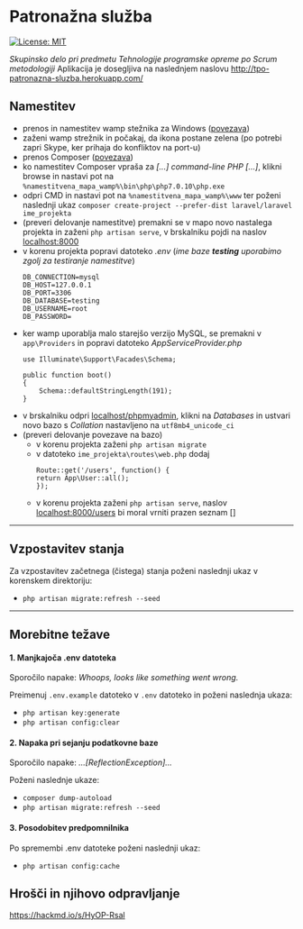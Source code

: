 # Patronažna služba

[![License: MIT](https://img.shields.io/badge/License-MIT-yellow.svg)](https://opensource.org/licenses/MIT)

*Skupinsko delo pri predmetu Tehnologije programske opreme po Scrum metodologiji*
Aplikacija je dosegljiva na naslednjem naslovu http://tpo-patronazna-sluzba.herokuapp.com/

## Namestitev
- prenos in namestitev wamp stežnika za Windows ([povezava](http://www.wampserver.com/en/))
- zaženi wamp strežnik in počakaj, da ikona postane zelena (po potrebi zapri Skype, ker prihaja do konfliktov na port-u)
- prenos Composer ([povezava](https://getcomposer.org/))
- ko namestitev Composer vpraša za *[...] command-line PHP [...]*, klikni browse in nastavi pot na `%namestitvena_mapa_wamp%\bin\php\php7.0.10\php.exe`
- odpri CMD in nastavi pot na `%namestitvena_mapa_wamp%\www` ter poženi naslednji ukaz `composer create-project --prefer-dist laravel/laravel ime_projekta`
- (preveri delovanje namestitve) premakni se v mapo novo nastalega projekta in zaženi `php artisan serve`, v brskalniku pojdi na naslov [localhost:8000](http://localhost:8000/)
- v korenu projekta popravi datoteko *.env* (*ime baze **testing** uporabimo zgolj za testiranje namestitve*)
    ```
    DB_CONNECTION=mysql
    DB_HOST=127.0.0.1
    DB_PORT=3306
    DB_DATABASE=testing
    DB_USERNAME=root
    DB_PASSWORD=
    ```
- ker wamp uporablja malo starejšo verzijo MySQL, se premakni v `app\Providers` in popravi datoteko *AppServiceProvider.php*
    ```
    use Illuminate\Support\Facades\Schema;
    
    public function boot()
    {
        Schema::defaultStringLength(191);
    }
    ```
- v brskalniku odpri [localhost/phpmyadmin](http://localhost/phpmyadmin/), klikni na *Databases* in ustvari novo bazo s *Collation* nastavljeno na `utf8mb4_unicode_ci`
- (preveri delovanje povezave na bazo) 
    - v korenu projekta zaženi `php artisan migrate`
    - v datoteko `ime_projekta\routes\web.php` dodaj
        ```
        Route::get('/users', function() {
        return App\User::all();
        });
        ```
    - v korenu projekta zaženi `php artisan serve`, naslov [localhost:8000/users](http://localhost:8000/users/) bi moral vrniti prazen seznam []
    
***

## Vzpostavitev stanja
Za vzpostavitev začetnega (čistega) stanja poženi naslednji ukaz v korenskem direktoriju:
- `php artisan migrate:refresh --seed`
 
***

## Morebitne težave
#### 1. Manjkajoča .env datoteka
Sporočilo napake: *Whoops, looks like something went wrong.*

Preimenuj `.env.example` datoteko v `.env` datoteko in poženi naslednja ukaza:
- `php artisan key:generate`
- `php artisan config:clear`

#### 2. Napaka pri sejanju podatkovne baze
Sporočilo napake: *...[ReflectionException]...*

Poženi naslednje ukaze:
- `composer dump-autoload`
- `php artisan migrate:refresh --seed`

#### 3. Posodobitev predpomnilnika
Po spremembi .env datoteke poženi naslednji ukaz:
- `php artisan config:cache`

## Hrošči in njihovo odpravljanje
https://hackmd.io/s/HyOP-Rsal

